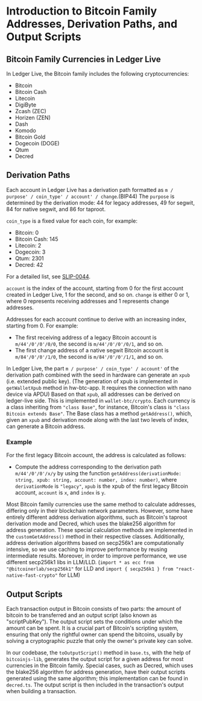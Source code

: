 # Introduction to Bitcoin Family Addresses, Derivation Paths, and Output Scripts

## Bitcoin Family Currencies in Ledger Live
In Ledger Live, the Bitcoin family includes the following cryptocurrencies:
- Bitcoin
- Bitcoin Cash
- Litecoin
- DigiByte
- Zcash (ZEC)
- Horizen (ZEN)
- Dash
- Komodo
- Bitcoin Gold
- Dogecoin (DOGE)
- Qtum
- Decred

## Derivation Paths
Each account in Ledger Live has a derivation path formatted as `m / purpose' / coin_type' / account' / change`.(BIP44) The `purpose` is determined by the derivation mode: 44 for legacy addresses, 49 for segwit, 84 for native segwit, and 86 for taproot.

`coin_type` is a fixed value for each coin, for example:
- Bitcoin: 0
- Bitcoin Cash: 145
- Litecoin: 2
- Dogecoin: 3
- Qtum: 2301
- Decred: 42

For a detailed list, see [SLIP-0044](https://github.com/satoshilabs/slips/blob/master/slip-0044.md).

`account` is the index of the account, starting from 0 for the first account created in Ledger Live, 1 for the second, and so on. `change` is either 0 or 1, where 0 represents receiving addresses and 1 represents change addresses.

Addresses for each account continue to derive with an increasing index, starting from 0. For example:
- The first receiving address of a legacy Bitcoin account is `m/44'/0'/0'/0/0`, the second is `m/44'/0'/0'/0/1`, and so on.
- The first change address of a native segwit Bitcoin account is `m/84'/0'/0'/1/0`, the second is `m/84'/0'/0'/1/1`, and so on.

In Ledger Live, the part `m / purpose' / coin_type' / account'` of the derivation path combined with the seed in hardware can generate an `xpub` (i.e. extended public key). (The generation of xpub is implemented in `getWalletXpub` method in hw-btc-app. It requires the connection with nano device via APDU) 
Based on that `xpub`, all addresses can be derived on ledger-live side. This is implemented in `wallet-btc/crypto`. Each currency is a class inheriting from `"class Base"`, for instance, Bitcoin's class is `"class Bitcoin extends Base"`. The Base class has a method `getAddress()`, which, given an `xpub` and derivation mode along with the last two levels of index, can generate a Bitcoin address.

### Example
For the first legacy Bitcoin account, the address is calculated as follows:
- Compute the address corresponding to the derivation path `m/44'/0'/0'/x/y` by using the function `getAddress(derivationMode: string, xpub: string, account: number, index: number)`, where `derivationMode` is `"legacy"`, `xpub` is the xpub of the first legacy Bitcoin account, `account` is `x`, and `index` is `y`.

Most Bitcoin family currencies use the same method to calculate addresses, differing only in their blockchain network parameters. However, some have entirely different address derivation algorithms, such as Bitcoin's taproot derivation mode and Decred, which uses the blake256 algorithm for address generation. These special calculation methods are implemented in the `customGetAddress()` method in their respective classes. Additionally, address derivation algorithms based on secp256k1 are computationally intensive, so we use caching to improve performance by reusing intermediate results. Moreover, in order to improve performance, we use different secp256k1 libs in LLM/LLD. (`import * as ecc from "@bitcoinerlab/secp256k1"` for LLD and `import { secp256k1 } from "react-native-fast-crypto"` for LLM)

## Output Scripts
Each transaction output in Bitcoin consists of two parts: the amount of bitcoin to be transferred and an output script (also known as "scriptPubKey"). The output script sets the conditions under which the amount can be spent. It is a crucial part of Bitcoin's scripting system, ensuring that only the rightful owner can spend the bitcoins, usually by solving a cryptographic puzzle that only the owner's private key can solve. 

In our codebase, the `toOutputScript()` method in `base.ts`, with the help of `bitcoinjs-lib`, generates the output script for a given address for most currencies in the Bitcoin family. Special cases, such as Decred, which uses the blake256 algorithm for address generation, have their output scripts generated using the same algorithm; this implementation can be found in `decred.ts`. The output script is then included in the transaction's output when building a transaction.
